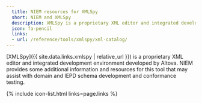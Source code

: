 ```yaml
---
  title: NIEM resources for XMLSpy
  short: NIEM and XMLSpy
  description: XMLSpy is a proprietary XML editor and integrated development environment developed by Altova.  NIEM provides some additional information for this tool that may assist with domain and IEPD schema development and testing.
  icon: fa-pencil
  links:
  - url: /reference/tools/xmlspy/xml-catalog/
---
```


[XMLSpy]({{ site.data.links.xmlspy | relative_url }}) is a proprietary XML editor and integrated development environment developed by Altova.  NIEM provides some additional information and resources for this tool that may assist with domain and IEPD schema development and conformance testing.

{% include icon-list.html links=page.links %}
